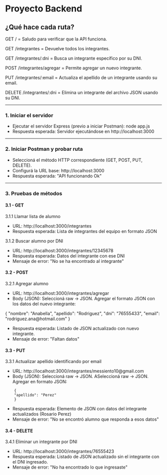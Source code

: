 # Proyecto Backend

## ¿Qué hace cada ruta?

GET / = Saludo para verificar que la API funciona.

GET /integrantes = Devuelve todos los integrantes.

GET /integrantes/:dni = Busca un integrante específico por su DNI.

POST /integrantes/agregar = Permite agregar un nuevo integrante.

PUT /integrantes/:email = Actualiza el apellido de un integrante usando su email.

DELETE /integrantes/:dni = Elimina un integrante del archivo JSON usando su DNI.

* * *

### 1. Iniciar el servidor
<ul>
<li>Ejecutar el servidor Express (previo a iniciar Postman): node app.js</li>
<li>Respuesta esperada: Servidor ejecutándose en http://localhost:3000</li>
</ul>

* * *

### 2. Iniciar Postman y probar ruta
<ul>
<li>Seleccioná el método HTTP correspondiente (GET, POST, PUT, DELETE).</li>
<li>Configurá la URL base: http://localhost:3000</li>
<li>Respuesta esperada: "API funcionando Ok"</li>
</ul>

* * *

### 3. Pruebas de métodos


#### **3.1 - GET**

3.1.1 Llamar lista de alumno
<ul>
<li>URL: http://localhost:3000/integrantes</li>
<li>Respuesta esperada: Lista de integrantes del equipo en formato JSON</li>
</ul>

3.1.2 Buscar alumno por DNI
<ul>
<li>URL: http://localhost:3000/integrantes/12345678</li>
<li>Respuesta esperada: Datos del integrante con ese DNI</li>
<li>Mensaje de error: "No se ha encontrado al integrante"</li>
</ul>

  
#### **3.2 - POST**

3.2.1 Agregar alumno
<ul>
<li>URL: http://localhost:3000/integrantes/agregar</li>
<li>Body (JSON): Seleccioná raw → JSON. Agregar el formato JSON con los datos del nuevo integrante:</li>
</ul>
       {
    "nombre": "Anabella",
    "apellido": "Rodriguez",
    "dni": "76555433",
    "email": "rodriguez.ana@hotmail.com"
        }

<ul>
<li>Respuesta esperada: Listado de JSON actualizado con nuevo integrante.</li>
<li>Mensaje de error: "Faltan datos"</li>
</ul>
       
#### **3.3 - PUT**

3.3.1 Actualizar apellido identificando por email
<ul>
<li>URL: http://localhost:3000/integrantes/messiento10@gmail.com</li>
<li>Body (JSON): Seleccioná raw → JSON. ASeleccioná raw → JSON. Agregar en formato JSON:</li>
</ul>
       
        {
        "apellido": "Perez"
        }   

<ul>
<li>Respuesta esperada: Elemento de JSON con datos del integrante actualizados (Rosario Perez)</li>
<li>Mensaje de error: "No se encontró alumno que responda a esos datos"</li>
</ul>

#### **3.4 - DELETE**

3.4.1 Eliminar un integrante por DNI
<ul>
<li>URL: http://localhost:3000/integrantes/76555423</li>
<li>Respuesta esperada: Listado de JSON actualizado sin el integrante con el DNI ingresado.</li>
<li>Mensaje de error: "No ha encontrado lo que ingresaste"</li>
</ul>
